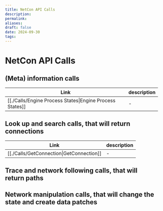 ```yaml
---
title: NetCon API Calls
description: 
permalink: 
aliases: 
draft: false
date: 2024-09-30
tags: 
---
```

# NetCon API Calls

## (Meta) information calls

| Link                                                                  | description |
| --------------------------------------------------------------------- | ----------- |
| [[./Calls/Engine Process States\|Engine Process States]] | \-          |


## Look up and search calls, that will return connections

| Link                                                  | description |
| ----------------------------------------------------- | ----------- |
| [[./Calls/GetConnection\|GetConnection]] | \-          |


## Trace and network following calls, that will return paths

## Network manipulation calls, that will change the state and create data patches
 